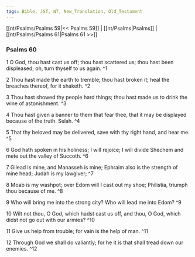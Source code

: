 ```yaml
---
tags: Bible, JST, NT, New_Translation, Old_Testament
---
```


[[nt/Psalms/Psalms 59|<< Psalms 59]] | [[nt/Psalms|Psalms]] | [[nt/Psalms/Psalms 61|Psalms 61 >>]]

### Psalms 60

1 O God, thou hast cast us off; thou hast scattered us; thou hast been displeased; oh, turn thyself to us again.  ^1

2 Thou hast made the earth to tremble; thou hast broken it; heal the breaches thereof, for it shaketh.  ^2

3 Thou hast showed thy people hard things; thou hast made us to drink the wine of astonishment.  ^3

4 Thou hast given a banner to them that fear thee, that it may be displayed because of the truth. Selah.  ^4

5 That thy beloved may be delivered, save with thy right hand, and hear me.  ^5

6 God hath spoken in his holiness; I will rejoice; I will divide Shechem and mete out the valley of Succoth.  ^6

7 Gilead is mine, and Manasseh is mine; Ephraim also is the strength of mine head; Judah is my lawgiver;  ^7

8 Moab is my washpot; over Edom will I cast out my shoe; Philistia, triumph thou because of me.  ^8

9 Who will bring me into the strong city? Who will lead me into Edom?  ^9

10 Wilt not thou, O God, which hadst cast us off, and thou, O God, which didst not go out with our armies?  ^10

11 Give us help from trouble; for vain is the help of man.  ^11

12 Through God we shall do valiantly; for he it is that shall tread down our enemies.  ^12

 
